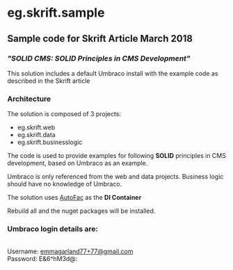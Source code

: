 # eg.skrift.sample
## Sample code for Skrift Article March 2018 ##
### *"SOLID CMS: SOLID Principles in CMS Development"* ###

This solution includes a default Umbraco install with the example code as described in the Skrift article

### Architecture ###

The solution is composed of 3 projects:

- eg.skrift.web
- eg.skrift.data
- eg.skrift.businesslogic

The code is used to provide examples for following **SOLID** principles in CMS development, based on Umbraco as an example.

Umbraco is only referenced from the web and data projects. Business logic should have no knowledge of Umbraco.

The solution uses [AutoFac](https://autofac.org/) as the **DI Container**

Rebuild all and the nuget packages will be installed. 

### Umbraco login details are: ###

<br/>Username: emmagarland77+77@gmail.com
<br/>Password: E&6^hM3d@:
